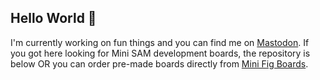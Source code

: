 ## Hello World 👋
I'm currently working on fun things and you can find me on <a rel="me" href="https://mastodon.social/@ben_shockley">Mastodon</a>.
If you got here looking for Mini SAM development boards, the repository is below OR you can order pre-made boards directly from <a href="[https://minifigboards.com](https://minifigboards.com/products/mini-sam-m4)">Mini Fig Boards</a>.

<!--
**bwshockley/bwshockley** is a ✨ _special_ ✨ repository because its `README.md` (this file) appears on your GitHub profile.

Here are some ideas to get you started:

- 🔭 I’m currently working on ...
- 🌱 I’m currently learning ...
- 👯 I’m looking to collaborate on ...
- 🤔 I’m looking for help with ...
- 💬 Ask me about ...
- 📫 How to reach me: ...
- 😄 Pronouns: ...
- ⚡ Fun fact: ...
-->
